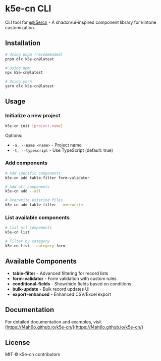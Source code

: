 # k5e-cn CLI

CLI tool for [@k5e/cn](https://github.com/f4ah6o/k5e-cn) - A shadcn/ui-inspired component library for kintone customization.

## Installation

```bash
# Using pnpm (recommended)
pnpm dlx k5e-cn@latest

# Using npm
npx k5e-cn@latest

# Using yarn
yarn dlx k5e-cn@latest
```

## Usage

### Initialize a new project

```bash
k5e-cn init [project-name]
```

Options:
- `-n, --name <name>` - Project name
- `-t, --typescript` - Use TypeScript (default: true)

### Add components

```bash
# Add specific components
k5e-cn add table-filter form-validator

# Add all components
k5e-cn add --all

# Overwrite existing files
k5e-cn add table-filter --overwrite
```

### List available components

```bash
# List all components
k5e-cn list

# Filter by category
k5e-cn list --category form
```

## Available Components

- **table-filter** - Advanced filtering for record lists
- **form-validator** - Form validation with custom rules
- **conditional-fields** - Show/hide fields based on conditions
- **bulk-update** - Bulk record updates UI
- **export-enhanced** - Enhanced CSV/Excel export

## Documentation

For detailed documentation and examples, visit [https://f4ah6o.github.io/k5e-cn/](https://f4ah6o.github.io/k5e-cn/)

## License

MIT © k5e-cn contributors